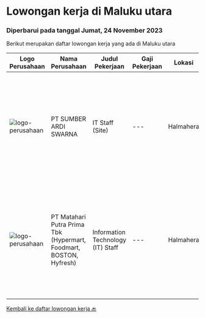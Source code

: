 
  # Lowongan kerja di Maluku utara

  ### Diperbarui pada tanggal Jumat, 24 November 2023

  Berikut merupakan daftar lowongan kerja yang ada di Maluku utara

  |Logo Perusahaan | Nama Perusahaan | Judul Pekerjaan | Gaji Pekerjaan | Lokasi | Deskripsi | Tanggal diunggah | Pranala |
  | -------------- | --------------- | --------------- | --------- | --------- | -------------- | ------- | ----------- |
  |![logo-perusahaan](https://image-service-cdn.seek.com.au/f6adbabc97a7047c420bed8066416b6da2078135/ee4dce1061f3f616224767ad58cb2fc751b8d2dc)|PT SUMBER ARDI SWARNA|IT Staff (Site)|---|Halmahera|Qualifications : Minimun D3 Information Technology/ Information Systems / related field Minimum 2 years experience in mining industry Minimum 24-30...|Jumat, 03 November 2023|https://www.jobstreet.co.id/id/job/it-staff-site-4518644?token=0~aea1afe0-a0e5-43a2-9cef-1b234d2f58b9&sectionRank=1&jobId=jobstreet-id-job-4518644|
|![logo-perusahaan](https://image-service-cdn.seek.com.au/0b18d5f05ef04266f73e9e20e161366a22810363/ee4dce1061f3f616224767ad58cb2fc751b8d2dc)|PT Matahari Putra Prima Tbk (Hypermart, Foodmart, BOSTON, Hyfresh)|Information Technology (IT) Staff|---|Halmahera|Pendidikan minimal SMK jurusan Teknik Komputer Usia maksimal 25 tahun Lebih disukai memiliki pengalaman Staff IT di toko Memiliki kemampuan komunikasi...|Jumat, 27 Oktober 2023|https://www.jobstreet.co.id/id/job/information-technology-it-staff-4511567?token=0~aea1afe0-a0e5-43a2-9cef-1b234d2f58b9&sectionRank=2&jobId=jobstreet-id-job-4511567|


  [Kembali ke daftar lowongan kerja 🔙](../README.md#daftar-lowongan-kerja)
  